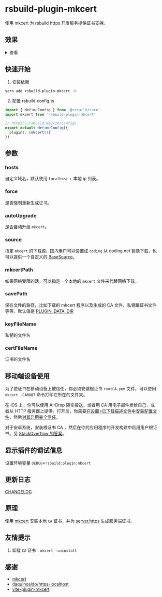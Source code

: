 # rsbuild-plugin-mkcert

使用 mkcert 为 rsbuild https 开发服务提供证书支持。

## 效果

<details>
  <summary>查看</summary>
  
  ![localhost](docs/assets/screenshot/localhost.png)

![127.0.0.1](docs/assets/screenshot/127.0.0.1.png)

![localhost](docs/assets/screenshot/localip.png)

</details>

## 快速开始

1. 安装依赖

```sh
yarn add rsbuild-plugin-mkcert -D
```

2. 配置 rsbuild.config.ts

```ts
import { defineConfig } from '@rsbuild/core'
import mkcert from 'rsbuild-plugin-mkcert'

// https://rsbuild.dev/zh/config/
export default defineConfig({
  plugins: [mkcert()]
})
```

## 参数
### hosts

自定义域名，默认使用 `localhost` + 本地 ip 列表。
### force

是否强制重新生成证书。

### autoUpgrade

是否自动升级 `mkcert`。

### source

指定 `mkcert` 的下载源，国内用户可以设置成 `coding` 从 coding.net 镜像下载，也可以提供一个自定义的 [BaseSource](plugin/mkcert/Source.ts)。

### mkcertPath

如果网络受限的话，可以指定一个本地的 `mkcert` 文件来代替网络下载。

### savePath

保存文件的路径，比如下载的 mkcert 程序以及生成的 CA 文件、私钥跟证书文件等等。默认值是 [PLUGIN_DATA_DIR](plugin/lib/constant.ts)

### keyFileName

私钥的文件名

### certFileName

证书的文件名

## 移动端设备使用

为了使证书在移动设备上被信任，你必须安装根证书 `rootCA.pem` 文件。可以使用 `mkcert -CAROOT` 命令打印它所在的文件夹。

在 iOS 上，你可以使用 AirDrop 隔空投送，或者用 CA 用电子邮件发给自己，或者从 HTTP 服务器上提供。打开后，你需要[在设置>已下载描述文件中安装配置文件](https://github.com/FiloSottile/mkcert/issues/233#issuecomment-690110809)，然后[对其启用完全信任](https://support.apple.com/zh-cn/HT204477)。

对于安卓系统，安装根证书 CA ，然后在你的应用程序的开发构建中启用用户根证书。见 [StackOverflow 的答案](https://stackoverflow.com/a/22040887/749014)。

## 显示插件的调试信息

设置环境变量 `DEBUG`=`rsbuild:plugin:mkcert`

## 更新日志

[CHANGELOG](CHANGELOG.md)

## 原理

使用 [mkcert](https://github.com/FiloSottile/mkcert) 安装本地 `CA` 证书，并为 [server.https](https://rsbuild.dev/zh/config/server/https) 生成服务端证书。

## 友情提示

1. 卸载 `CA` 证书：`mkcert -uninstall`

## 感谢

- [mkcert](https://github.com/FiloSottile/mkcert)
- [daquinoaldo/https-localhost](https://github.com/daquinoaldo/https-localhost)
- [vite-plugin-mkcert](https://github.com/liuweiGL/vite-plugin-mkcert)
